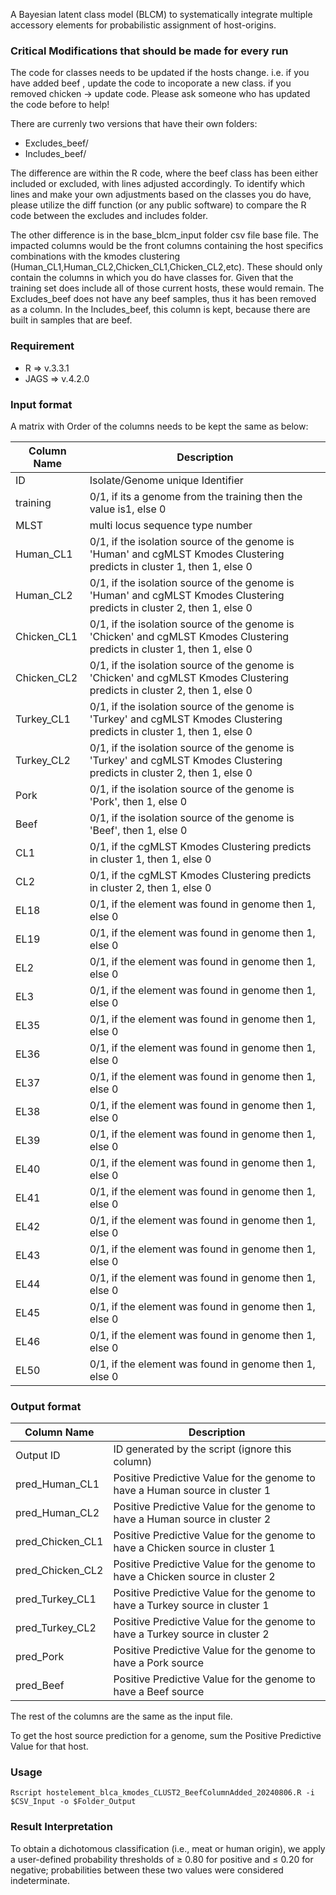 A  Bayesian latent class model (BLCM) to systematically integrate multiple accessory elements for probabilistic assignment of host-origins.


### Critical Modifications that should be made for every run
The code for classes needs to be updated if the hosts change. i.e. if you have added beef , update the code to incoporate a new class. if you removed chicken -> update code. Please ask someone who has updated the code before to help!

There are currenly two versions that have their own folders:
* Excludes_beef/
* Includes_beef/

The difference are within the R code, where the beef class has been either included or excluded, with lines adjusted accordingly. To identify which lines and make your own adjustments based on the classes you do have, please utilize the diff function (or any public software) to compare the R code between the excludes and includes folder.

The other difference is in the base_blcm_input folder csv file base file. The impacted columns would be the front columns containing the host specifics combinations with the kmodes clustering (Human_CL1,Human_CL2,Chicken_CL1,Chicken_CL2,etc). These should only contain the columns in which you do have classes for. Given that the training set does include all of those current hosts, these would remain. The Excludes_beef does not have any beef samples, thus it has been removed as a column. In the Includes_beef, this column is kept, because there are built in samples that are beef.


### Requirement
- R => v.3.3.1
- JAGS => v.4.2.0

### Input format
A matrix with Order of the columns needs to be kept the same as below:

| Column Name | Description 														   |
| ----------- | -------------------------------------------------------------------------------------------------------------------------- |
| ID 	      | Isolate/Genome unique Identifier 											   |
| training    | 0/1, if its a genome from the training then the value is1, else 0 							   |
| MLST 	      | multi locus sequence type number 											   |
| Human_CL1   | 0/1, if the isolation source of the genome is 'Human' and cgMLST Kmodes Clustering predicts in cluster 1, then 1, else 0   |
| Human_CL2   | 0/1, if the isolation source of the genome is 'Human' and cgMLST Kmodes Clustering predicts in cluster 2, then 1, else 0   |
| Chicken_CL1 | 0/1, if the isolation source of the genome is 'Chicken' and cgMLST Kmodes Clustering predicts in cluster 1, then 1, else 0 |
| Chicken_CL2 | 0/1, if the isolation source of the genome is 'Chicken' and cgMLST Kmodes Clustering predicts in cluster 2, then 1, else 0 |
| Turkey_CL1  | 0/1, if the isolation source of the genome is 'Turkey' and cgMLST Kmodes Clustering predicts in cluster 1, then 1, else 0  |
| Turkey_CL2  | 0/1, if the isolation source of the genome is 'Turkey' and cgMLST Kmodes Clustering predicts in cluster 2, then 1, else 0  |
| Pork 	      | 0/1, if the isolation source of the genome is 'Pork', then 1, else 0 						           |
| Beef 	      | 0/1, if the isolation source of the genome is 'Beef', then 1, else 0  							   |
| CL1 	      | 0/1, if the cgMLST Kmodes Clustering predicts in cluster 1, then 1, else 0 						   |
| CL2 	      | 0/1, if the cgMLST Kmodes Clustering predicts in cluster 2, then 1, else 0 						   |
| EL18        | 0/1, if the element was found in genome then 1, else 0                                                                     |
| EL19        | 0/1, if the element was found in genome then 1, else 0                                                                     |
| EL2 	      | 0/1, if the element was found in genome then 1, else 0 									   |
| EL3 	      | 0/1, if the element was found in genome then 1, else 0 									   |
| EL35        | 0/1, if the element was found in genome then 1, else 0                                                                     |
| EL36        | 0/1, if the element was found in genome then 1, else 0                                                                     |
| EL37        | 0/1, if the element was found in genome then 1, else 0                                                                     |
| EL38        | 0/1, if the element was found in genome then 1, else 0                                                                     |
| EL39        | 0/1, if the element was found in genome then 1, else 0                                                                     |
| EL40        | 0/1, if the element was found in genome then 1, else 0                                                                     |
| EL41        | 0/1, if the element was found in genome then 1, else 0                                                                     |
| EL42        | 0/1, if the element was found in genome then 1, else 0                                                                     |
| EL43        | 0/1, if the element was found in genome then 1, else 0                                                                     |
| EL44        | 0/1, if the element was found in genome then 1, else 0                                                                     |
| EL45        | 0/1, if the element was found in genome then 1, else 0                                                                     |
| EL46        | 0/1, if the element was found in genome then 1, else 0                                                                     |
| EL50        | 0/1, if the element was found in genome then 1, else 0                                                                     |

### Output format

| Column Name      | Description						         	     |
| ---------------- | ------------------------------------------------------------------------------- |
| Output ID        | ID generated by the script (ignore this column) 				     |
| pred_Human_CL1   | Positive Predictive Value for the genome to have a Human source in cluster 1    |
| pred_Human_CL2   | Positive Predictive Value for the genome to have a Human source in cluster 2    |
| pred_Chicken_CL1 | Positive Predictive Value for the genome to have a Chicken source in cluster 1  |
| pred_Chicken_CL2 | Positive Predictive Value for the genome to have a Chicken source in cluster 2  |
| pred_Turkey_CL1  | Positive Predictive Value for the genome to have a Turkey source in cluster 1   |
| pred_Turkey_CL2  | Positive Predictive Value for the genome to have a Turkey source in cluster 2   |
| pred_Pork        | Positive Predictive Value for the genome to have a Pork source 		     |
| pred_Beef    	   | Positive Predictive Value for the genome to have a Beef source 		     |

The rest of the columns are the same as the input file.
 
To get the host source prediction for a genome, sum the Positive Predictive Value for that host. 

### Usage
```
Rscript hostelement_blca_kmodes_CLUST2_BeefColumnAdded_20240806.R -i $CSV_Input -o $Folder_Output
```

### Result Interpretation
To obtain a dichotomous classification (i.e., meat or human origin), we apply a user-defined probability thresholds of ≥ 0.80 for positive and ≤ 0.20 for negative; probabilities between these two values were considered indeterminate. 


```
